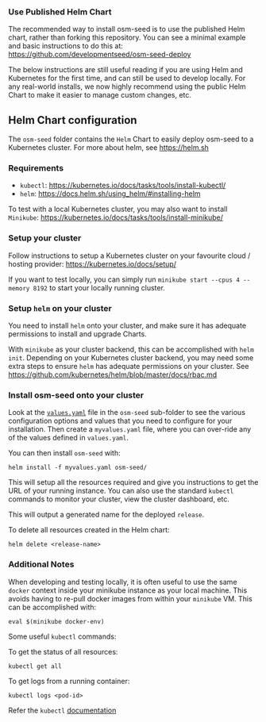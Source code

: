 ### Use Published Helm Chart

The recommended way to install osm-seed is to use the published Helm chart, rather than forking this repository. You can see a minimal example and basic instructions to do this at: https://github.com/developmentseed/osm-seed-deploy

The below instructions are still useful reading if you are using Helm and Kubernetes for the first time, and can still be used to develop locally. For any real-world installs, we now highly recommend using the public Helm Chart to make it easier to manage custom changes, etc.

## Helm Chart configuration

The `osm-seed` folder contains the `Helm` Chart to easily deploy osm-seed to a Kubernetes cluster. For more about helm, see https://helm.sh

### Requirements

  - `kubectl`: https://kubernetes.io/docs/tasks/tools/install-kubectl/
  - `helm`: https://docs.helm.sh/using_helm/#installing-helm

To test with a local Kubernetes cluster, you may also want to install `Minikube`: https://kubernetes.io/docs/tasks/tools/install-minikube/


### Setup your cluster

Follow instructions to setup a Kubernetes cluster on your favourite cloud / hosting provider: https://kubernetes.io/docs/setup/

If you want to test locally, you can simply run `minikube start --cpus 4 --memory 8192` to start your locally running cluster. 


### Setup `helm` on your cluster

You need to install `helm` onto your cluster, and make sure it has adequate permissions to install and upgrade Charts.

With `minikube` as your cluster backend, this can be accomplished with `helm init`. Depending on your Kubernetes cluster backend, you may need some extra steps to ensure `helm` has adequate permissions on your cluster. See https://github.com/kubernetes/helm/blob/master/docs/rbac.md

### Install osm-seed onto your cluster

Look at the [`values.yaml`](osm-seed/values.yaml) file in the `osm-seed` sub-folder to see the various configuration options and values that you need to configure for your installation. Then create a `myvalues.yaml` file, where you can over-ride any of the values defined in `values.yaml`.

You can then install `osm-seed` with:

    helm install -f myvalues.yaml osm-seed/

This will setup all the resources required and give you instructions to get the URL of your running instance. You can also use the standard `kubectl` commands to monitor your cluster, view the cluster dashboard, etc.

This will output a generated name for the deployed `release`.

To delete all resources created in the Helm chart:

    helm delete <release-name> 


### Additional Notes

When developing and testing locally, it is often useful to use the same `docker` context inside your minikube instance as your local machine. This avoids having to re-pull docker images from within your `minikube` VM. This can be accomplished with:

    eval $(minikube docker-env)

Some useful `kubectl` commands:

To get the status of all resources:

    kubectl get all

To get logs from a running container:

    kubectl logs <pod-id>

Refer the `kubectl` [documentation](https://kubernetes.io/docs/reference/kubectl/overview/)
